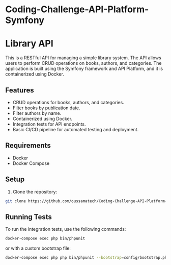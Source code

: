 # Coding-Challenge-API-Platform-Symfony


# Library API

This is a RESTful API for managing a simple library system. The API allows users to perform CRUD operations on books, authors, and categories. The application is built using the Symfony framework and API Platform, and it is containerized using Docker.

## Features

- CRUD operations for books, authors, and categories.
- Filter books by publication date.
- Filter authors by name.
- Containerized using Docker.
- Integration tests for API endpoints.
- Basic CI/CD pipeline for automated testing and deployment.

## Requirements

- Docker
- Docker Compose

## Setup

1. Clone the repository:

```bash
git clone https://github.com/oussamatech/Coding-Challenge-API-Platform-Symfony.git
```

## Running Tests

To run the integration tests, use the following commands:

```bash
docker-compose exec php bin/phpunit
```

or with a custom bootstrap file:

```bash
docker-compose exec php php bin/phpunit --bootstrap=config/bootstrap.php
```
